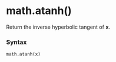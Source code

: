 # math.atanh()

Return the inverse hyperbolic tangent of **x**.

### Syntax

```python
math.atanh(x)
```